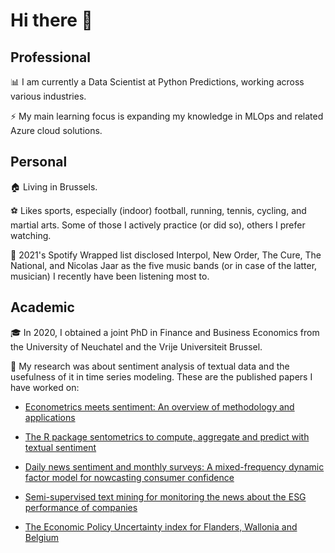 # Hi there 👋

## Professional

📊 I am currently a Data Scientist at Python Predictions, working across various industries. 

⚡ My main learning focus is expanding my knowledge in MLOps and related Azure cloud solutions.

## Personal

🏠 Living in Brussels.

⚽ Likes sports, especially (indoor) football, running, tennis, cycling, and martial arts. Some of those I actively practice (or did so), others I prefer watching.

🎸 2021's Spotify Wrapped list disclosed Interpol, New Order, The Cure, The National, and Nicolas Jaar as the five music bands (or in case of the latter, musician) I recently have been listening most to.

## Academic

🎓 In 2020, I obtained a joint PhD in Finance and Business Economics from the University of Neuchatel and the Vrije Universiteit Brussel. 

📝 My research was about sentiment analysis of textual data and the usefulness of it in time series modeling. These are the published papers I have worked on:

- [Econometrics meets sentiment: An overview of methodology and applications](https://doi.org/10.1111/joes.12370)

- [The R package sentometrics to compute, aggregate and predict with textual sentiment](https://doi.org/10.18637/jss.v099.i02)

- [Daily news sentiment and monthly surveys: A mixed-frequency dynamic factor model for nowcasting consumer confidence](https://www.nbb.be/en/articles/daily-news-sentiment-and-monthly-surveys-mixed-frequency-dynamic-factor-model-nowcasting)

- [Semi-supervised text mining for monitoring the news about the ESG performance of companies](https://link.springer.com/chapter/10.1007/978-3-030-66891-4_10)

- [The Economic Policy Uncertainty index for Flanders, Wallonia and Belgium](http://dx.doi.org/10.2139/ssrn.3580000)
